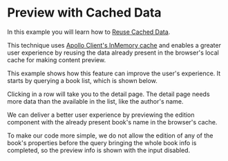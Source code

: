 
  # Preview with Cached Data

  In this example you will learn how to
  [Reuse Cached Data](https://www.apollographql.com/docs/react/advanced/caching.html#readfragment).

  This technique uses [Apollo Client's InMemory cache](https://www.apollographql.com/docs/react/advanced/caching.html#smooth-scroll-top) and enables a greater user experience by reusing the data already present in the browser's local cache for making content preview.

  This example shows how this feature can improve the user's experience. It starts by querying a book list, which is shown below.

  Clicking in a row will take you to the detail page. The detail page needs more data than the available in the list, like the author's name.

  We can deliver a better user experience by previewing the edition component with the already present book's name in the browser's cache.

  To make our code more simple, we do not allow the edition of any of the book's properties before the query bringing the whole book info is completed, so the preview info is shown with the input disabled.
